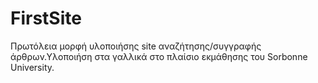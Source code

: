 # FirstSite
Πρωτόλεια μορφή υλοποιήσης site αναζήτησης/συγγραφής άρθρων.Υλοποιήση στα γαλλικά στο πλαίσιο εκμάθησης του Sorbonne University.
